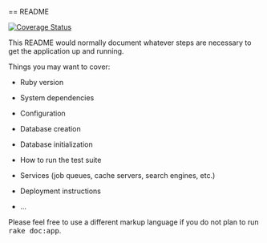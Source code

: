 == README

[![Coverage Status](https://coveralls.io/repos/github/jonnymoore12/cinefile/badge.svg?branch=master)](https://coveralls.io/github/jonnymoore12/cinefile?branch=master)

This README would normally document whatever steps are necessary to get the
application up and running.

Things you may want to cover:

* Ruby version

* System dependencies

* Configuration

* Database creation

* Database initialization

* How to run the test suite

* Services (job queues, cache servers, search engines, etc.)

* Deployment instructions

* ...

Please feel free to use a different markup language if you do not plan to run
<tt>rake doc:app</tt>.

